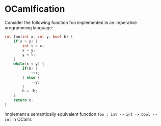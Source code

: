 # OCamlfication
Consider the following function foo implemented in an imperative programming language:

```C++
int foo(int x, int y, bool b) {
    if(x > y) {
        int t = x;
        x = y;
        y = t;
    }
    while(x < y) {
        if(b) {
            ++x;
        } else {
            --y;
        }
        b = !b;
    }
    return x;
}
```

Implement a semantically equivalent function `foo : int -> int -> bool -> int` in OCaml.